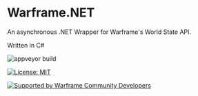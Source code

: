 # Warframe.NET
An asynchronous .NET Wrapper for Warframe's World State API.

Written in C#

![appveyor build](https://ci.appveyor.com/api/projects/status/bn8a7ed8mexc92ms/branch/master?svg=true)

[![License: MIT](https://img.shields.io/badge/License-MIT-yellow.svg)](https://opensource.org/licenses/MIT)

[![Supported by Warframe Community Developers](https://raw.githubusercontent.com/WFCD/banner/master/banner.png)](https://github.com/WFCD "Supported by Warframe Community Developers")
